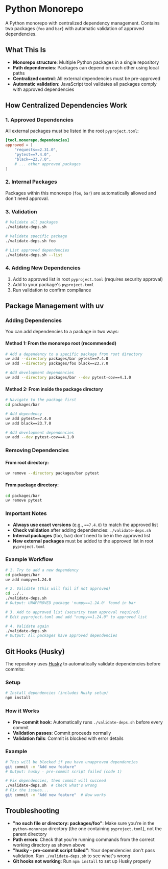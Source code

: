 # Python Monorepo

A Python monorepo with centralized dependency management. Contains two packages (`foo` and `bar`) with automatic validation of approved dependencies.

## What This Is

- **Monorepo structure**: Multiple Python packages in a single repository
- **Path dependencies**: Packages can depend on each other using local paths
- **Centralized control**: All external dependencies must be pre-approved
- **Automatic validation**: JavaScript tool validates all packages comply with approved dependencies

## How Centralized Dependencies Work

### 1. Approved Dependencies

All external packages must be listed in the root `pyproject.toml`:

```toml
[tool.monorepo.dependencies]
approved = [
    "requests==2.31.0",
    "pytest==7.4.0",
    "black==23.7.0",
    # ... other approved packages
]
```

### 2. Internal Packages

Packages within this monorepo (`foo`, `bar`) are automatically allowed and don't need approval.

### 3. Validation

```bash
# Validate all packages
./validate-deps.sh

# Validate specific package
./validate-deps.sh foo

# List approved dependencies
./validate-deps.sh --list
```

### 4. Adding New Dependencies

1. Add to approved list in root `pyproject.toml` (requires security approval)
2. Add to your package's `pyproject.toml`
3. Run validation to confirm compliance

## Package Management with uv

### Adding Dependencies

You can add dependencies to a package in two ways:

#### Method 1: From the monorepo root (recommended)
```bash
# Add a dependency to a specific package from root directory
uv add --directory packages/bar pytest==7.4.0
uv add --directory packages/foo black==23.7.0

# Add development dependencies
uv add --directory packages/bar --dev pytest-cov==4.1.0
```

#### Method 2: From inside the package directory
```bash
# Navigate to the package first
cd packages/bar

# Add dependency
uv add pytest==7.4.0
uv add black==23.7.0

# Add development dependencies  
uv add --dev pytest-cov==4.1.0
```

### Removing Dependencies

#### From root directory:
```bash
uv remove --directory packages/bar pytest
```

#### From package directory:
```bash
cd packages/bar
uv remove pytest
```

### Important Notes

- **Always use exact versions** (e.g., `==7.4.0`) to match the approved list
- **Check validation** after adding dependencies: `./validate-deps.sh`
- **Internal packages** (foo, bar) don't need to be in the approved list
- **New external packages** must be added to the approved list in root `pyproject.toml`

### Example Workflow

```bash
# 1. Try to add a new dependency
cd packages/bar
uv add numpy==1.24.0

# 2. Validate (this will fail if not approved)
cd ../..
./validate-deps.sh
# Output: UNAPPROVED package 'numpy==1.24.0' found in bar

# 3. Add to approved list (security team approval required)
# Edit pyproject.toml and add "numpy==1.24.0" to approved list

# 4. Validate again
./validate-deps.sh
# Output: All packages have approved dependencies
```

## Git Hooks (Husky)

The repository uses [Husky](https://typicode.github.io/husky/) to automatically validate dependencies before commits:

### Setup
```bash
# Install dependencies (includes Husky setup)
npm install
```

### How it Works
- **Pre-commit hook**: Automatically runs `./validate-deps.sh` before every commit
- **Validation passes**: Commit proceeds normally
- **Validation fails**: Commit is blocked with error details

### Example
```bash
# This will be blocked if you have unapproved dependencies
git commit -m "Add new feature"
# Output: husky - pre-commit script failed (code 1)

# Fix dependencies, then commit will succeed
./validate-deps.sh  # Check what's wrong
# Fix the issues...
git commit -m "Add new feature"  # Now works
```

## Troubleshooting

- **"no such file or directory: packages/foo"**: Make sure you're in the `python-monorepo` directory (the one containing `pyproject.toml`), not the parent directory
- **Path errors**: Check that you're running commands from the correct working directory as shown above
- **"husky - pre-commit script failed"**: Your dependencies don't pass validation. Run `./validate-deps.sh` to see what's wrong
- **Git hooks not working**: Run `npm install` to set up Husky properly
````
